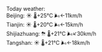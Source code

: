 Today weather:  
Beijing: ☀️   🌡️+25°C 🌬️←11km/h  
Tianjin: ☀️   🌡️+20°C 🌬️←15km/h  
Shijiazhuang: ⛈   🌡️+21°C 🌬️↙30km/h  
Tangshan: ☀️   🌡️+21°C 🌬️←18km/h  
